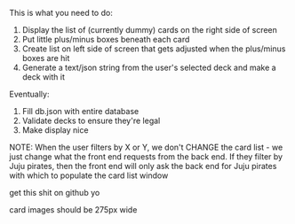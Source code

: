 This is what you need to do:

1) Display the list of (currently dummy) cards on the right side of screen
2) Put little plus/minus boxes beneath each card
3) Create list on left side of screen that gets adjusted when the plus/minus boxes are hit
4) Generate a text/json string from the user's selected deck and make a deck with it

Eventually:

1) Fill db.json with entire database
2) Validate decks to ensure they're legal
3) Make display nice

NOTE: When the user filters by X or Y, we don't CHANGE the card list - we just change what the front end requests from the back end. If they filter by Juju pirates, then the front end will only ask the back end for Juju pirates with which to populate the card list window

get this shit on github yo

card images should be 275px wide